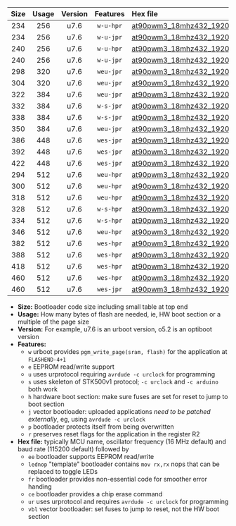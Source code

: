 |Size|Usage|Version|Features|Hex file|
|:-:|:-:|:-:|:-:|:--|
|234|256|u7.6|`w-u-hpr`|[at90pwm3_18mhz432_19200bps_ur.hex](https://raw.githubusercontent.com/stefanrueger/urboot/main/bootloaders/at90pwm3/fcpu_18mhz432/19200_bps/at90pwm3_18mhz432_19200bps_ur.hex)|
|234|256|u7.6|`w-u-jpr`|[at90pwm3_18mhz432_19200bps_ur_vbl.hex](https://raw.githubusercontent.com/stefanrueger/urboot/main/bootloaders/at90pwm3/fcpu_18mhz432/19200_bps/at90pwm3_18mhz432_19200bps_ur_vbl.hex)|
|240|256|u7.6|`w-u-hpr`|[at90pwm3_18mhz432_19200bps_lednop_ur.hex](https://raw.githubusercontent.com/stefanrueger/urboot/main/bootloaders/at90pwm3/fcpu_18mhz432/19200_bps/at90pwm3_18mhz432_19200bps_lednop_ur.hex)|
|240|256|u7.6|`w-u-jpr`|[at90pwm3_18mhz432_19200bps_lednop_ur_vbl.hex](https://raw.githubusercontent.com/stefanrueger/urboot/main/bootloaders/at90pwm3/fcpu_18mhz432/19200_bps/at90pwm3_18mhz432_19200bps_lednop_ur_vbl.hex)|
|298|320|u7.6|`weu-jpr`|[at90pwm3_18mhz432_19200bps_ee_ur_vbl.hex](https://raw.githubusercontent.com/stefanrueger/urboot/main/bootloaders/at90pwm3/fcpu_18mhz432/19200_bps/at90pwm3_18mhz432_19200bps_ee_ur_vbl.hex)|
|304|320|u7.6|`weu-jpr`|[at90pwm3_18mhz432_19200bps_ee_lednop_ur_vbl.hex](https://raw.githubusercontent.com/stefanrueger/urboot/main/bootloaders/at90pwm3/fcpu_18mhz432/19200_bps/at90pwm3_18mhz432_19200bps_ee_lednop_ur_vbl.hex)|
|322|384|u7.6|`weu-jpr`|[at90pwm3_18mhz432_19200bps_ee_lednop_fr_ur_vbl.hex](https://raw.githubusercontent.com/stefanrueger/urboot/main/bootloaders/at90pwm3/fcpu_18mhz432/19200_bps/at90pwm3_18mhz432_19200bps_ee_lednop_fr_ur_vbl.hex)|
|332|384|u7.6|`w-s-jpr`|[at90pwm3_18mhz432_19200bps_vbl.hex](https://raw.githubusercontent.com/stefanrueger/urboot/main/bootloaders/at90pwm3/fcpu_18mhz432/19200_bps/at90pwm3_18mhz432_19200bps_vbl.hex)|
|338|384|u7.6|`w-s-jpr`|[at90pwm3_18mhz432_19200bps_lednop_vbl.hex](https://raw.githubusercontent.com/stefanrueger/urboot/main/bootloaders/at90pwm3/fcpu_18mhz432/19200_bps/at90pwm3_18mhz432_19200bps_lednop_vbl.hex)|
|350|384|u7.6|`weu-jpr`|[at90pwm3_18mhz432_19200bps_ee_lednop_fr_ce_ur_vbl.hex](https://raw.githubusercontent.com/stefanrueger/urboot/main/bootloaders/at90pwm3/fcpu_18mhz432/19200_bps/at90pwm3_18mhz432_19200bps_ee_lednop_fr_ce_ur_vbl.hex)|
|386|448|u7.6|`wes-jpr`|[at90pwm3_18mhz432_19200bps_ee_vbl.hex](https://raw.githubusercontent.com/stefanrueger/urboot/main/bootloaders/at90pwm3/fcpu_18mhz432/19200_bps/at90pwm3_18mhz432_19200bps_ee_vbl.hex)|
|392|448|u7.6|`wes-jpr`|[at90pwm3_18mhz432_19200bps_ee_lednop_vbl.hex](https://raw.githubusercontent.com/stefanrueger/urboot/main/bootloaders/at90pwm3/fcpu_18mhz432/19200_bps/at90pwm3_18mhz432_19200bps_ee_lednop_vbl.hex)|
|422|448|u7.6|`wes-jpr`|[at90pwm3_18mhz432_19200bps_ee_lednop_fr_vbl.hex](https://raw.githubusercontent.com/stefanrueger/urboot/main/bootloaders/at90pwm3/fcpu_18mhz432/19200_bps/at90pwm3_18mhz432_19200bps_ee_lednop_fr_vbl.hex)|
|294|512|u7.6|`weu-hpr`|[at90pwm3_18mhz432_19200bps_ee_ur.hex](https://raw.githubusercontent.com/stefanrueger/urboot/main/bootloaders/at90pwm3/fcpu_18mhz432/19200_bps/at90pwm3_18mhz432_19200bps_ee_ur.hex)|
|300|512|u7.6|`weu-hpr`|[at90pwm3_18mhz432_19200bps_ee_lednop_ur.hex](https://raw.githubusercontent.com/stefanrueger/urboot/main/bootloaders/at90pwm3/fcpu_18mhz432/19200_bps/at90pwm3_18mhz432_19200bps_ee_lednop_ur.hex)|
|318|512|u7.6|`weu-hpr`|[at90pwm3_18mhz432_19200bps_ee_lednop_fr_ur.hex](https://raw.githubusercontent.com/stefanrueger/urboot/main/bootloaders/at90pwm3/fcpu_18mhz432/19200_bps/at90pwm3_18mhz432_19200bps_ee_lednop_fr_ur.hex)|
|328|512|u7.6|`w-s-hpr`|[at90pwm3_18mhz432_19200bps.hex](https://raw.githubusercontent.com/stefanrueger/urboot/main/bootloaders/at90pwm3/fcpu_18mhz432/19200_bps/at90pwm3_18mhz432_19200bps.hex)|
|334|512|u7.6|`w-s-hpr`|[at90pwm3_18mhz432_19200bps_lednop.hex](https://raw.githubusercontent.com/stefanrueger/urboot/main/bootloaders/at90pwm3/fcpu_18mhz432/19200_bps/at90pwm3_18mhz432_19200bps_lednop.hex)|
|346|512|u7.6|`weu-hpr`|[at90pwm3_18mhz432_19200bps_ee_lednop_fr_ce_ur.hex](https://raw.githubusercontent.com/stefanrueger/urboot/main/bootloaders/at90pwm3/fcpu_18mhz432/19200_bps/at90pwm3_18mhz432_19200bps_ee_lednop_fr_ce_ur.hex)|
|382|512|u7.6|`wes-hpr`|[at90pwm3_18mhz432_19200bps_ee.hex](https://raw.githubusercontent.com/stefanrueger/urboot/main/bootloaders/at90pwm3/fcpu_18mhz432/19200_bps/at90pwm3_18mhz432_19200bps_ee.hex)|
|388|512|u7.6|`wes-hpr`|[at90pwm3_18mhz432_19200bps_ee_lednop.hex](https://raw.githubusercontent.com/stefanrueger/urboot/main/bootloaders/at90pwm3/fcpu_18mhz432/19200_bps/at90pwm3_18mhz432_19200bps_ee_lednop.hex)|
|418|512|u7.6|`wes-hpr`|[at90pwm3_18mhz432_19200bps_ee_lednop_fr.hex](https://raw.githubusercontent.com/stefanrueger/urboot/main/bootloaders/at90pwm3/fcpu_18mhz432/19200_bps/at90pwm3_18mhz432_19200bps_ee_lednop_fr.hex)|
|460|512|u7.6|`wes-hpr`|[at90pwm3_18mhz432_19200bps_ee_lednop_fr_ce.hex](https://raw.githubusercontent.com/stefanrueger/urboot/main/bootloaders/at90pwm3/fcpu_18mhz432/19200_bps/at90pwm3_18mhz432_19200bps_ee_lednop_fr_ce.hex)|
|460|512|u7.6|`wes-jpr`|[at90pwm3_18mhz432_19200bps_ee_lednop_fr_ce_vbl.hex](https://raw.githubusercontent.com/stefanrueger/urboot/main/bootloaders/at90pwm3/fcpu_18mhz432/19200_bps/at90pwm3_18mhz432_19200bps_ee_lednop_fr_ce_vbl.hex)|

- **Size:** Bootloader code size including small table at top end
- **Usage:** How many bytes of flash are needed, ie, HW boot section or a multiple of the page size
- **Version:** For example, u7.6 is an urboot version, o5.2 is an optiboot version
- **Features:**
  + `w` urboot provides `pgm_write_page(sram, flash)` for the application at `FLASHEND-4+1`
  + `e` EEPROM read/write support
  + `u` uses urprotocol requiring `avrdude -c urclock` for programming
  + `s` uses skeleton of STK500v1 protocol; `-c urclock` and `-c arduino` both work
  + `h` hardware boot section: make sure fuses are set for reset to jump to boot section
  + `j` vector bootloader: uploaded applications *need to be patched externally*, eg, using `avrdude -c urclock`
  + `p` bootloader protects itself from being overwritten
  + `r` preserves reset flags for the application in the register R2
- **Hex file:** typically MCU name, oscillator frequency (16 MHz default) and baud rate (115200 default) followed by
  + `ee` bootloader supports EEPROM read/write
  + `lednop` "template" bootloader contains `mov rx,rx` nops that can be replaced to toggle LEDs
  + `fr` bootloader provides non-essential code for smoother error handing
  + `ce` bootloader provides a chip erase command
  + `ur` uses urprotocol and requires `avrdude -c urclock` for programming
  + `vbl` vector bootloader: set fuses to jump to reset, not the HW boot section
